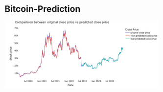 # Bitcoin-Prediction
![main/Prediction Result Graph.jpg](https://github.com/CodingWeeb-Gaurav/Bitcoin-Prediction/blob/main/Prediction%20Result%20Graph.jpg)
